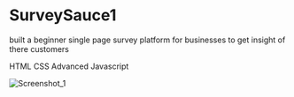 # SurveySauce1
built a beginner single page survey platform for businesses to get insight of there customers

HTML CSS  Advanced Javascript 
 
![Screenshot_1](https://github.com/zeethecoder/SurveySauce1/assets/53783282/2373f819-b5d7-4928-8d42-0c2624dddb2d)

